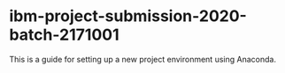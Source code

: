 ﻿# ibm-project-submission-2020-batch-2171001
This is a guide for setting up a new project environment using Anaconda.
